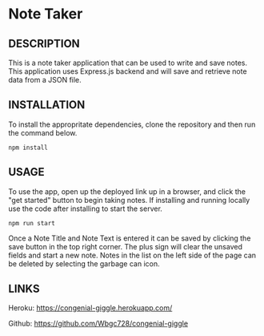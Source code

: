 # Note Taker

## DESCRIPTION
This is a note taker application that can be used to write and save notes. This application uses Express.js backend and will save and retrieve note data from a JSON file.

## INSTALLATION
To install the appropritate dependencies, clone the repository and then run the command below.

```
npm install

```

## USAGE
To use the app, open up the deployed link up in a browser, and click the "get started" button to begin taking notes. If installing and running locally use the code after installing to start the server.

```
npm run start

```
Once a Note Title and Note Text is entered it can be saved by clicking the save button in the top right corner. The plus sign will clear the unsaved fields and start a new note. Notes in the list on the left side of the page can be deleted by selecting the garbage can icon.

## LINKS

Heroku: https://congenial-giggle.herokuapp.com/

Github: https://github.com/Wbgc728/congenial-giggle

